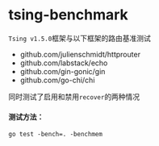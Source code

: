 # tsing-benchmark
`Tsing v1.5.0`框架与以下框架的路由基准测试
- github.com/julienschmidt/httprouter
- github.com/labstack/echo
- github.com/gin-gonic/gin
- github.com/go-chi/chi

同时测试了启用和禁用`recover`的两种情况

#### 测试方法：
```
go test -bench=. -benchmem
```
